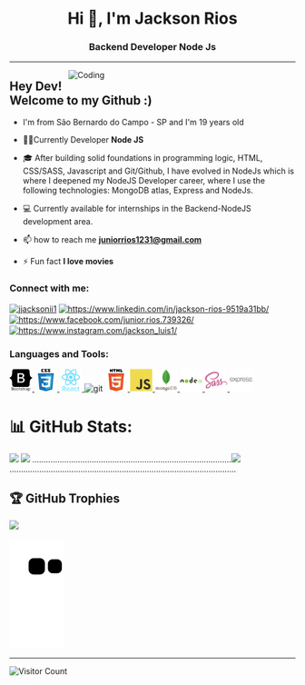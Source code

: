 
<h1 align="center">Hi 👋, I'm Jackson Rios</h1>
<h3 align="center"> Backend Developer Node Js</h3>
<hr
<p> <img align="right" alt="Coding" width="400" src="https://miro.medium.com/max/1360/1*VON9gHTrzeHZbHfXsqfzEA.gif"> </p>


## Hey Dev! Welcome to my Github :)



- I'm from São Bernardo do Campo - SP and I'm 19 years old 

- 👩‍💻Currently Developer **Node JS**

- 🎓 After building solid foundations in programming logic, HTML, CSS/SASS, Javascript and Git/Github, I have evolved in NodeJs which is where I deepened my NodeJS Developer career, where I use the following technologies: MongoDB atlas, Express and NodeJs.
 
- 💻 Currently available for internships in the Backend-NodeJS development area.


- 📫 how to reach me **juniorrios1231@gmail.com**

- ⚡ Fun fact **I love movies**


<h3 align="left">Connect with me:</h3>
<p align="left">
<a href="https://twitter.com/jjacksonii1" target="blank"><img align="center" src="https://raw.githubusercontent.com/rahuldkjain/github-profile-readme-generator/master/src/images/icons/Social/twitter.svg" alt="jjacksonii1" height="30" width="40" /></a>
<a href="https://www.linkedin.com/in/jackson117/" target="_blank"><img align="center" src="https://raw.githubusercontent.com/rahuldkjain/github-profile-readme-generator/master/src/images/icons/Social/linked-in-alt.svg" alt="https://www.linkedin.com/in/jackson-rios-9519a31bb/" height="30" width="40" /></a>
<a href="https://www.facebook.com/junior.rios.739326/" target="blank"><img align="center" src="https://raw.githubusercontent.com/rahuldkjain/github-profile-readme-generator/master/src/images/icons/Social/facebook.svg" alt="https://www.facebook.com/junior.rios.739326/" height="30" width="40" /></a>
<a href="https://www.instagram.com/jackson_luis1/" target="blank"><img align="center" src="https://raw.githubusercontent.com/rahuldkjain/github-profile-readme-generator/master/src/images/icons/Social/instagram.svg" alt="https://www.instagram.com/jackson_luis1/" height="30" width="40" /></a>
  
</p>

<h3 align="left">Languages and Tools:</h3>
<p align="left"> <a href="https://getbootstrap.com" target="_blank" rel="noreferrer"> <img src="https://raw.githubusercontent.com/devicons/devicon/master/icons/bootstrap/bootstrap-plain-wordmark.svg" alt="bootstrap" width="40" height="40"/> </a> <a href="https://www.w3schools.com/css/" target="_blank" rel="noreferrer"> <img src="https://raw.githubusercontent.com/devicons/devicon/master/icons/css3/css3-original-wordmark.svg" alt="css3" width="40" height="40"/> </a> <a href="https://reactjs.org/" target="_blank" rel="noreferrer"> <img src="https://raw.githubusercontent.com/devicons/devicon/master/icons/react/react-original-wordmark.svg" alt="react" width="40" height="40"/> </a <a href="https://git-scm.com/" target="_blank" rel="noreferrer"> <img src="https://www.vectorlogo.zone/logos/git-scm/git-scm-icon.svg" alt="git" width="40" height="40"/> </a> <a href="https://www.w3.org/html/" target="_blank" rel="noreferrer"> <img src="https://raw.githubusercontent.com/devicons/devicon/master/icons/html5/html5-original-wordmark.svg" alt="html5" width="40" height="40"/> </a> <a href="https://developer.mozilla.org/en-US/docs/Web/JavaScript" target="_blank" rel="noreferrer"> <img src="https://raw.githubusercontent.com/devicons/devicon/master/icons/javascript/javascript-original.svg" alt="javascript" width="40" height="40"/> </a> <a href="https://www.mongodb.com/" target="_blank" rel="noreferrer"> <img src="https://raw.githubusercontent.com/devicons/devicon/master/icons/mongodb/mongodb-original-wordmark.svg" alt="mongodb" width="40" height="40"/> </a> <a href="https://nodejs.org" target="_blank" rel="noreferrer"> <img src="https://raw.githubusercontent.com/devicons/devicon/master/icons/nodejs/nodejs-original-wordmark.svg" alt="nodejs" width="40" height="40"/> </a> <a href="https://sass-lang.com" target="_blank" rel="noreferrer"> <img src="https://raw.githubusercontent.com/devicons/devicon/master/icons/sass/sass-original.svg" alt="sass" width="40" height="40"/> </a> <a href="https://expressjs.com" target="_blank" rel="noreferrer"> <img src="https://raw.githubusercontent.com/devicons/devicon/master/icons/express/express-original-wordmark.svg" alt="express" width="40" height="40"/> </a>
</p>


# 📊 GitHub Stats:
![](https://github-readme-stats.vercel.app/api?username=Joestar117&theme=prussian&hide_border=true&include_all_commits=false&count_private=false)
![](https://github-readme-streak-stats.herokuapp.com/?user=Joestar117&theme=prussian&hide_border=true)
.......................................................................................![](https://github-readme-stats.vercel.app/api/top-langs/?username=Joestar117&theme=prussian&hide_border=true&include_all_commits=false&count_private=false&layout=compact)................................................................................................... 


## 🏆 GitHub Trophies
![](https://github-profile-trophy.vercel.app/?username=Joestar117&theme=radical&no-frame=false&no-bg=false&margin-w=4)

![Snake animation](https://github.com/Joestar117/Joestar117/blob/output/github-contribution-grid-snake.svg)


---
![Visitor Count](https://profile-counter.glitch.me/{Joestar117}/count.svg)

<!-- Proudly created with GPRM ( https://gprm.itsvg.in ) -->
